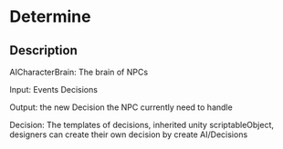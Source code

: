 # Determine

## Description

AICharacterBrain: The brain of NPCs

Input: Events Decisions

Output: the new Decision the NPC currently need to handle


Decision: The templates of decisions, inherited unity scriptableObject, designers can create their own decision by create AI/Decisions
